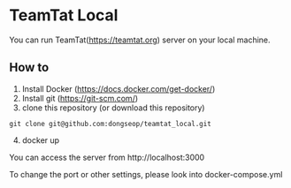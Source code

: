 # TeamTat Local

You can run TeamTat(https://teamtat.org) server on your local machine.

## How to

1. Install Docker (https://docs.docker.com/get-docker/)
2. Install git (https://git-scm.com/)
3. clone this repository (or download this repository)
  ```
  git clone git@github.com:dongseop/teamtat_local.git
  ```
4. docker up

You can access the server from http://localhost:3000

To change the port or other settings, please look into docker-compose.yml


